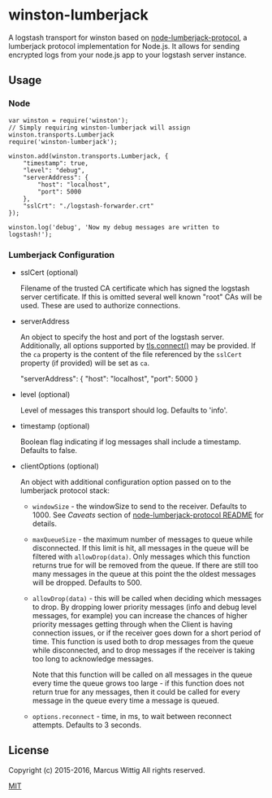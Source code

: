 # winston-lumberjack

A logstash transport for winston based on 
 [node-lumberjack-protocol](https://github.com/benbria/node-lumberjack-protocol), a 
 lumberjack protocol implementation for Node.js. It allows for sending encrypted logs from your node.js app to 
 your logstash server instance.

## Usage 

### Node

    var winston = require('winston');
    // Simply requiring winston-lumberjack will assign winston.transports.Lumberjack
    require('winston-lumberjack');
    
    winston.add(winston.transports.Lumberjack, {
        "timestamp": true,
        "level": "debug",
        "serverAddress": {
            "host": "localhost",
            "port": 5000
        },
        "sslCrt": "./logstash-forwarder.crt"
    });
    
    winston.log('debug', 'Now my debug messages are written to logstash!');

### Lumberjack Configuration

*   sslCert (optional)

    Filename of the trusted CA certificate which has signed the logstash server certificate. If this is omitted several 
    well known "root" CAs will be used. These are used to authorize connections.
 
*  serverAddress

   An object to specify the host and port of the logstash server. Additionally, all options supported by 
    [tls.connect()](https://nodejs.org/api/tls.html#tls_tls_connect_options_callback) may be provided. If the `ca` 
    property is the content of the file referenced by the `sslCert` property (if provided) will be set as `ca`.
 
    "serverAddress": {
        "host": "localhost",
        "port": 5000
    }

*  level (optional)

   Level of messages this transport should log. Defaults to 'info'.

*  timestamp (optional)

   Boolean flag indicating if log messages shall include a timestamp. Defaults to false.

*  clientOptions (optional)

   An object with additional configuration option passed on to the lumberjack protocol stack:

   * `windowSize` - the windowSize to send to the receiver. Defaults to 1000. See *Caveats* section of 
    [node-lumberjack-protocol README](https://github.com/benbria/node-lumberjack-protocol#caveats) for details.
   
   * `maxQueueSize` - the maximum number of messages to queue while disconnected.
     If this limit is hit, all messages in the queue will be filtered with
     `allowDrop(data)`.  Only messages which this function returns true for will be
     removed from the queue.  If there are still too many messages in the queue at this point
     the the oldest messages will be dropped.  Defaults to 500.
   
   * `allowDrop(data)` - this will be called when deciding which messages to drop.
     By dropping lower priority messages (info and debug level messages, for example) you can
     increase the chances of higher priority messages getting through when the Client is
     having connection issues, or if the receiver goes down for a short period of time.
     This function is used both to drop messages from the queue while disconnected, and to drop
     messages if the receiver is taking too long to acknowledge messages.
   
     Note that this function will be called on all messages in the queue every time the queue grows
     too large - if this function does not return true for any messages, then it could be called
     for every message in the queue every time a message is queued.
   
   * `options.reconnect` - time, in ms, to wait between reconnect attempts.  Defaults to 3 seconds.

## License 

Copyright (c) 2015-2016, Marcus Wittig
All rights reserved.

[MIT](https://github.com/mwittig/winston-lumberjack/blob/master/LICENSE)